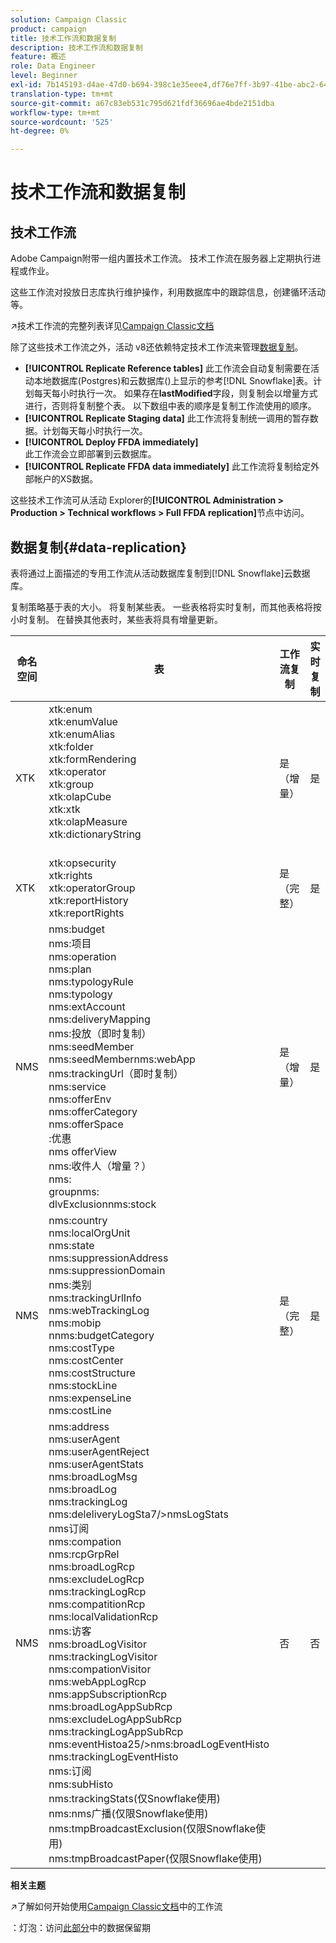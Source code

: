 ```yaml
---
solution: Campaign Classic
product: campaign
title: 技术工作流和数据复制
description: 技术工作流和数据复制
feature: 概述
role: Data Engineer
level: Beginner
exl-id: 7b145193-d4ae-47d0-b694-398c1e35eee4,df76e7ff-3b97-41be-abc2-640748680ff3
translation-type: tm+mt
source-git-commit: a67c83eb531c795d621fdf36696ae4bde2151dba
workflow-type: tm+mt
source-wordcount: '525'
ht-degree: 0%

---
```


# 技术工作流和数据复制

## 技术工作流

Adobe Campaign附带一组内置技术工作流。 技术工作流在服务器上定期执行进程或作业。

这些工作流对投放日志库执行维护操作，利用数据库中的跟踪信息，创建循环活动等。

:arrow_upper_right:技术工作流的完整列表详见[Campaign Classic文档](https://experienceleague.adobe.com/docs/campaign-classic/using/automating-with-workflows/advanced-management/about-technical-workflows.html?lang=en#overview)

除了这些技术工作流之外，活动 v8还依赖特定技术工作流来管理[数据复制](#data-replication)。

* **[!UICONTROL Replicate Reference tables]**
此工作流会自动复制需要在活动本地数据库(Postgres)和云数据库()上显示的参考[!DNL Snowflake]表。计划每天每小时执行一次。 如果存在&#x200B;**lastModified**&#x200B;字段，则复制会以增量方式进行，否则将复制整个表。 以下数组中表的顺序是复制工作流使用的顺序。
* **[!UICONTROL Replicate Staging data]**
此工作流将复制统一调用的暂存数据。计划每天每小时执行一次。
* **[!UICONTROL Deploy FFDA immediately]**\
   此工作流会立即部署到云数据库。
* **[!UICONTROL Replicate FFDA data immediately]**
此工作流将复制给定外部帐户的XS数据。

这些技术工作流可从活动 Explorer的&#x200B;**[!UICONTROL Administration > Production > Technical workflows > Full FFDA replication]**&#x200B;节点中访问。

## 数据复制{#data-replication}

表将通过上面描述的专用工作流从活动数据库复制到[!DNL Snowflake]云数据库。

复制策略基于表的大小。 将复制某些表。 一些表格将实时复制，而其他表格将按小时复制。 在替换其他表时，某些表将具有增量更新。

| 命名空间 | 表 | 工作流复制 | 实时复制 |
| --------- | ---------------------------------------------------------------------------------------------------------------------------------------------------------------------------------------------------------------------------------------------------------------------------------------------------------------------------------------------------------------------------------------------------------------------------------------------------------------------------------------------------------------------------------------------------------------------------------------------------------------------------------------------------------------------------------------------------------------------------------------------------------------------------------------------------------------------------------------------------------------- | -------------------- | --------------------- |
| XTK | xtk:enum<br>xtk:enumValue<br>xtk:enumAlias<br>xtk:folder<br>xtk:formRendering<br>xtk:operator<br>xtk:group<br>xtk:olapCube<br>xtk:xtk<br>xtk:olapMeasure<br>xtk:dictionaryString<br><br> | 是（增量） | 是 |
| XTK | xtk:opsecurity<br>xtk:rights<br>xtk:operatorGroup<br>xtk:reportHistory<br>xtk:reportRights | 是（完整） | 是 |
| NMS | nms:budget<br>nms:项目<br>nms:operation<br>nms:plan<br>nms:typologyRule<br>nms:typology<br>nms:extAccount<br>nms:deliveryMapping<br>nms:投放（即时复制）<br>nms:seedMember<br>nms:seedMembernms:webApp<br>nms:trackingUrl（即时复制）<br>nms:service<br>nms:offerEnv<br>nms:offerCategory<br>nms:offerSpace<br>:优惠<br>nms offerView<br>nms:收件人（增量？）<br>nms:<br>groupnms:<br>dlvExclusionnms:stock | 是（增量） | 是 |
| NMS | nms:country<br>nms:localOrgUnit<br>nms:state<br>nms:suppressionAddress<br>nms:suppressionDomain<br>nms:类别<br>nms:trackingUrlInfo<br>nms:webTrackingLog<br>nms:mobip<br>nnms:budgetCategory<br>nms:costType<br>nms:costCenter<br>nms:costStructure<br>nms:stockLine<br>nms:expenseLine<br>nms:costLine | 是（完整） | 是 |
| NMS | nms:address<br>nms:userAgent<br>nms:userAgentReject<br>nms:userAgentStats<br>nms:broadLogMsg<br>nms:broadLog<br>nms:trackingLog<br>nms:deleliveryLogSta7/>nmsLogStats<br>nms订阅<br>nms:compation<br>nms:rcpGrpRel<br>nms:broadLogRcp<br>nms:excludeLogRcp<br>nms:trackingLogRcp<br>nms:compatitionRcp<br>nms:localValidationRcp<br>nms:访客<br>nms:broadLogVisitor<br>nms:trackingLogVisitor<br>nms:compationVisitor<br>nms:webAppLogRcp<br>nms:appSubscriptionRcp<br>nms:broadLogAppSubRcp<br>nms:excludeLogAppSubRcp<br>nms:trackingLogAppSubRcp<br>nms:eventHistoa25/>nms:broadLogEventHisto<br>nms:trackingLogEventHisto<br>nms:订阅<br>nms:subHisto<br>nms:trackingStats(仅Snowflake使用)<br>nms:nms广播(仅限Snowflake使用)<br>nms:tmpBroadcastExclusion(仅限Snowflake使用)<br>nms:tmpBroadcastPaper(仅限Snowflake使用)<br> | 否 | 否 |

**相关主题**

:arrow_upper_right:了解如何开始使用[Campaign Classic文档](https://experienceleague.adobe.com/docs/campaign-classic/using/automating-with-workflows/introduction/about-workflows.html?lang=en#automating-with-workflows)中的工作流

：灯泡：访问[此部分](../dev/datamodel-best-practices.md#data-retention)中的数据保留期
